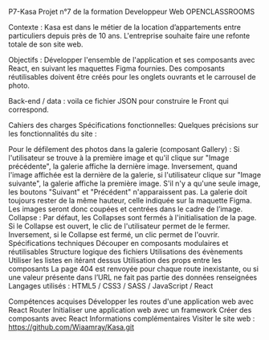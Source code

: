 P7-Kasa
Projet n°7 de la formation Developpeur Web OPENCLASSROOMS

Contexte :
Kasa est dans le métier de la location d’appartements entre particuliers depuis près de 10 ans. L'entreprise souhaite faire une refonte totale de son site web.

Objectifs :
Développer l'ensemble de l'application et ses composants avec React, en suivant les maquettes Figma fournies. Des composants réutilisables doivent être créés pour les onglets ouvrants et le carrousel de photo.

Back-end / data :
voila ce fichier JSON pour construire le Front qui correspond.

Cahiers des charges
Spécifications fonctionnelles:
Quelques précisions sur les fonctionnalités du site :

Pour le défilement des photos dans la galerie (composant Gallery) :
Si l'utilisateur se trouve à la première image et qu'il clique sur "Image précédente", la galerie affiche la dernière image.
Inversement, quand l'image affichée est la dernière de la galerie, si l'utilisateur clique sur "Image suivante", la galerie affiche la première image.
S'il n'y a qu'une seule image, les boutons "Suivant" et "Précédent" n'apparaissent pas.
La galerie doit toujours rester de la même hauteur, celle indiquée sur la maquette Figma. Les images seront donc coupées et centrées dans le cadre de l’image.
Collapse : Par défaut, les Collapses sont fermés à l'initialisation de la page.
Si le Collapse est ouvert, le clic de l'utilisateur permet de le fermer. Inversement, si le Collapse est fermé, un clic permet de l'ouvrir.
Spécifications techniques
Découper en composants modulaires et réutilisables
Structure logique des fichiers
Utilisations des évènements
Utiliser les listes en itérant dessus
Utilisation des props entre les composants
La page 404 est renvoyée pour chaque route inexistante, ou si une valeur présente dans l’URL ne fait pas partie des données renseignées
Langages utilisés :
HTML5 / CSS3 / SASS / JavaScript / React

Compétences acquises
Développer les routes d'une application web avec React Router
Initialiser une application web avec un framework
Créer des composants avec React
Informations complémentaires
Visiter le site web : https://github.com/Wiaamray/Kasa.git